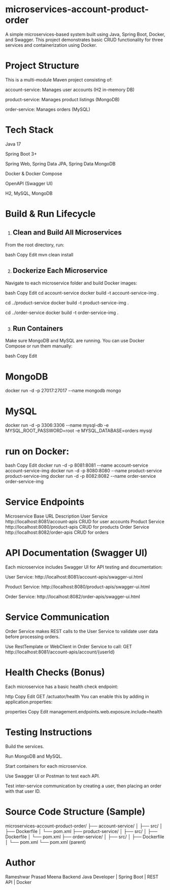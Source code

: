 # microservices-account-product-order

A simple microservices-based system built using Java, Spring Boot, Docker, and Swagger. This project demonstrates basic CRUD functionality for three services and containerization using Docker.

# Project Structure
This is a multi-module Maven project consisting of:

account-service: Manages user accounts (H2 in-memory DB)

product-service: Manages product listings (MongoDB)

order-service: Manages orders (MySQL)

# Tech Stack
Java 17

Spring Boot 3+

Spring Web, Spring Data JPA, Spring Data MongoDB

Docker & Docker Compose

OpenAPI (Swagger UI)

H2, MySQL, MongoDB

# Build & Run Lifecycle
1. ## Clean and Build All Microservices
From the root directory, run:

bash
Copy
Edit
mvn clean install

2. ## Dockerize Each Microservice
Navigate to each microservice folder and build Docker images:

bash
Copy
Edit
cd account-service
docker build -t account-service-img .

cd ../product-service
docker build -t product-service-img .

cd ../order-service
docker build -t order-service-img .

3. ## Run Containers
Make sure MongoDB and MySQL are running. You can use Docker Compose or run them manually:

bash
Copy
Edit
# MongoDB
docker run -d -p 27017:27017 --name mongodb mongo

# MySQL
docker run -d -p 3306:3306 --name mysql-db -e MYSQL_ROOT_PASSWORD=root -e MYSQL_DATABASE=orders mysql


# run on Docker:

bash
Copy
Edit
docker run -d -p 8081:8081 --name account-service account-service-img
docker run -d -p 8080:8080 --name product-service product-service-img
docker run -d -p 8082:8082 --name order-service order-service-img
# Service Endpoints
Microservice	Base URL	Description
User Service	http://localhost:8081/account-apis	CRUD for user accounts
Product Service	http://localhost:8080/product-apis	CRUD for products
Order Service	http://localhost:8082/order-apis	CRUD for orders

# API Documentation (Swagger UI)
Each microservice includes Swagger UI for API testing and documentation:

User Service: http://localhost:8081/account-apis/swagger-ui.html

Product Service: http://localhost:8080/product-apis/swagger-ui.html

Order Service: http://localhost:8082/order-apis/swagger-ui.html

# Service Communication
Order Service makes REST calls to the User Service to validate user data before processing orders.

Use RestTemplate or WebClient in Order Service to call:
GET http://localhost:8081/account-apis/account/{userId}

# Health Checks (Bonus)
Each microservice has a basic health check endpoint:

http
Copy
Edit
GET /actuator/health
You can enable this by adding in application.properties:

properties
Copy
Edit
management.endpoints.web.exposure.include=health
# Testing Instructions
Build the services.

Run MongoDB and MySQL.

Start containers for each microservice.

Use Swagger UI or Postman to test each API.

Test inter-service communication by creating a user, then placing an order with that user ID.

# Source Code Structure (Sample)


microservices-account-product-order/
├── account-service/
│   ├── src/
│   ├── Dockerfile
│   └── pom.xml
├── product-service/
│   ├── src/
│   ├── Dockerfile
│   └── pom.xml
├── order-service/
│   ├── src/
│   ├── Dockerfile
│   └── pom.xml
└── pom.xml (parent)

# Author
Rameshwar Prasad Meena
Backend Java Developer | Spring Boot | REST API | Docker
